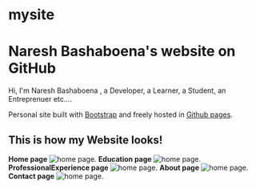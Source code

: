 # mysite
# Naresh Bashaboena's website on GitHub

Hi, I'm Naresh Bashaboena , a Developer, a Learner, a Student, an Entreprenuer etc....

Personal site built with [Bootstrap](http://getbootstrap.com/) and freely
hosted in [Github pages](https://pages.github.com/).
## This is how my Website looks!

**Home page**
![home page](https://babonaresh.github.io/mysite/img/homepage.jpeg).
**Education page**
![home page](https://babonaresh.github.io/mysite/img/edupage.jpeg).
**ProfessionalExperience page**
![home page](https://babonaresh.github.io/mysite/img/exppage.jpeg).
**About page**
![home page](https://babonaresh.github.io/mysite/img/abtpage.jpeg).
**Contact page**
![home page](https://babonaresh.github.io/mysite/img/cntpage.jpeg).

